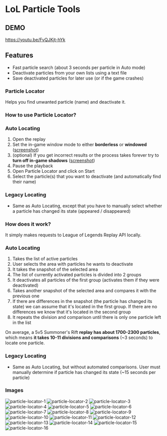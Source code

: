 # LoL Particle Tools

## DEMO

https://youtu.be/FvQJKjt-hYk

## Features

- Fast particle search (about 3 seconds per particle in Auto mode)
- Deactivate particles from your own lists using a text file
- Save deactivated particles for later use (or if the game crashes)

### Particle Locator

Helps you find unwanted particle (name) and deactivate it.

### How to use Particle Locator?

### Auto Locating

1. Open the replay
2. Set the in-game window mode to either **borderless** or **windowed** ([screenshot](demo/settings/window-mode.png?raw=true 'window mode'))
3. (optional) If you get incorrect results or the process takes forever try to **turn off in-game shadows** ([screenshot](demo/settings/shadow-quality.png?raw=true 'shadow quality'))
4. Pause the playback
5. Open Particle Locator and click on Start
6. Select the particle(s) that you want to deactivate (and automatically find their name)

### Legacy Locating

- Same as Auto Locating, except that you have to manually select whether a particle has changed its state (appeared / disappeared)

### How does it work?

It simply makes requests to League of Legends Replay API locally.

### Auto Locating

1. Takes the list of active particles
2. User selects the area with particles he wants to deactivate
3. It takes the snapshot of the selected area
4. The list of currently activated particles is divided into 2 groups
5. It deactivates all particles of the first group (activates them if they were deactivated)
6. Takes another snapshot of the selected area and compares it with the previous one
7. If there are differences in the snapshot (the particle has changed its state) we can assume that it's located in the first group.
   If there are no differences we know that it's located in the second group
8. It repeats the division and comparison until there is only one particle left in the list

On average, a 5v5 Summoner's Rift **replay has about 1700-2300 particles**, which means **it takes 10-11 divisions and comparisons** (~3 seconds) to locate one particle.

### Legacy Locating

- Same as Auto Locating, but without automated comparisons. User must manually determine if particle has changed its state (~15 seconds per particle)

### Images

![particle-locator-1](demo/particle-locator-1.png?raw=true)
![particle-locator-2](demo/particle-locator-2.png?raw=true)
![particle-locator-3](demo/particle-locator-3.png?raw=true)
![particle-locator-4](demo/particle-locator-4.png?raw=true)
![particle-locator-5](demo/particle-locator-5.png?raw=true)
![particle-locator-6](demo/particle-locator-6.png?raw=true)
![particle-locator-7](demo/particle-locator-7.png?raw=true)
![particle-locator-8](demo/particle-locator-8.png?raw=true)
![particle-locator-9](demo/particle-locator-9.png?raw=true)
![particle-locator-10](demo/particle-locator-10.png?raw=true)
![particle-locator-11](demo/particle-locator-11.png?raw=true)
![particle-locator-12](demo/particle-locator-12.png?raw=true)
![particle-locator-13](demo/particle-locator-13.png?raw=true)
![particle-locator-14](demo/particle-locator-14.png?raw=true)
![particle-locator-15](demo/particle-locator-15.png?raw=true)
![particle-locator-16](demo/particle-locator-16.png?raw=true)
